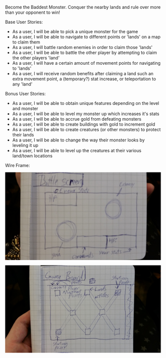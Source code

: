 Become the Baddest Monster. Conquer the nearby lands and rule over more than your opponent to win!

Base User Stories:
* As a user, I will be able to pick a unique monster for the game
* As a user, I will be able to navigate to different points or 'lands' on a map to claim them
* As a user, I will battle random enemies in order to claim those 'lands'
* As a user, I will be able to battle the other player by attempting to claim the other players 'land'
* As a user, I will have a certain amount of movement points for navigating to 'lands'
* As a user, I will receive random benefits after claiming a land such an extra movement point, a (temporary?) stat increase, or teleportation to any 'land'

Bonus User Stories:
* As a user, I will be able to obtain unique features depending on the level and monster
* As a user, I will be able to level my monster up which increases it's stats
* As a user, I will be able to accrue gold from defeating monsters 
* As a user, I will be able to create buildings with gold to increment gold
* As a user, I will be able to create creatures (or other monsters) to protect their lands
* As a user, I will be able to change the way their monster looks by leveling it up
* As a user, I will be able to level up the creatures at their various land/town locations

Wire Frame:

![](wireframe-battle.jpg)

![](wireframe-gameboard.jpg)
